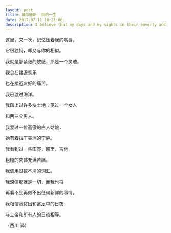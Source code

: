 ```yaml
---
layout: post
title: 博尔赫斯--我的一生
date: 2017-07-11 10:21:00
description: I believe that my days and my nights in their poverty and their riches are the equal of God's of all men's.
---
```


这里，又一次，记忆压着我的嘴唇，

它很独特，却又与你的相似。 

我就是那紧张的敏感，那是一个灵魂。 

我总在接近欢乐 

也在接近友好的痛苦。 

我已渡过海洋。 

我踏上过许多块土地；见过一个女人 

和两三个男人。 

我爱过一位高傲的白人姑娘， 

她有着拉丁美洲的宁静。 

我看到过一些田野，那里，吉他 

粗糙的肉体充满苦痛。 

我调用过数不清的词汇。 

我深信那就是一切，而我也将 

再看不到再做不出任何新鲜的事情。 

我相信我贫困和富足中的日夜 

与上帝和所有人的日夜相等。 


（西川 译） 
